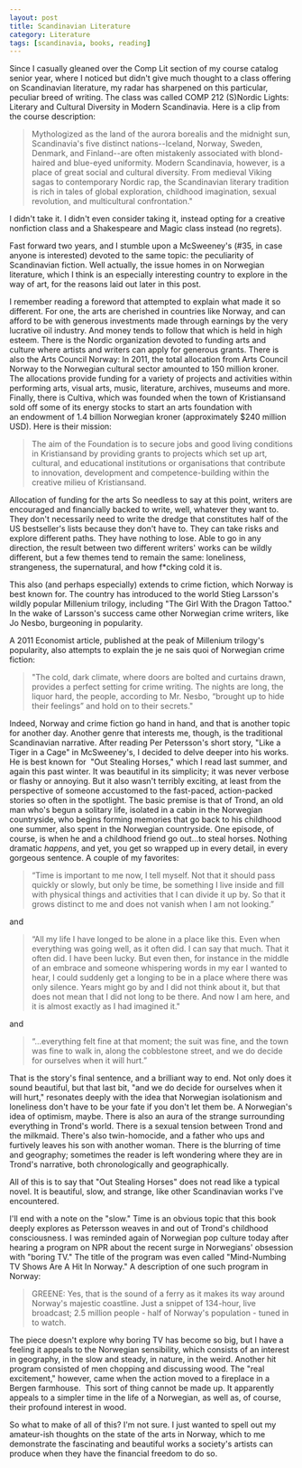 ```yaml
---
layout: post
title: Scandinavian Literature
category: Literature
tags: [scandinavia, books, reading]
---
```


Since I casually gleaned over the Comp Lit section of my course catalog senior year, where I noticed but didn't give much thought to a class offering on Scandinavian literature, my radar has sharpened on this particular, peculiar breed of writing. The class was called COMP 212 (S)Nordic Lights: Literary and Cultural Diversity in Modern Scandinavia. Here is a clip from the course description:

>Mythologized as the land of the aurora borealis and the midnight sun, Scandinavia's five distinct nations--Iceland, Norway, Sweden, Denmark, and Finland--are often mistakenly associated with blond-haired and blue-eyed uniformity. Modern Scandinavia, however, is a place of great social and cultural diversity. From medieval Viking sagas to contemporary Nordic rap, the Scandinavian literary tradition is rich in tales of global exploration, childhood imagination, sexual revolution, and multicultural confrontation."</p>

I didn't take it. I didn't even consider taking it, instead opting for a creative nonfiction class and a Shakespeare and Magic class instead (no regrets).

Fast forward two years, and I stumble upon a McSweeney's (#35, in case anyone is interested) devoted to the same topic: the peculiarity of Scandinavian fiction. Well actually, the issue homes in on Norwegian literature, which I think is an especially interesting country to explore in the way of art, for the reasons laid out later in this post.

I remember reading a foreword that attempted to explain what made it so different. For one, the arts are cherished in countries like Norway, and can afford to be with generous investments made through earnings by the very lucrative oil industry. And money tends to follow that which is held in high esteem. There is the Nordic organization devoted to funding arts and culture where artists and writers can apply for generous grants. There is also the Arts Council Norway: In 2011, the total allocation from Arts Council Norway to the Norwegian cultural sector amounted to 150 million kroner. The allocations provide funding for a variety of projects and activities within performing arts, visual arts, music, literature, archives, museums and more. Finally, there is Cultiva, which was founded when the town of Kristiansand sold off some of its energy stocks to start an arts foundation with an endowment of 1.4 billion Norwegian kroner (approximately $240 million USD). Here is their mission:
>The aim of the Foundation is to secure jobs and good living conditions in Kristiansand by providing grants to projects which set up art, cultural, and educational institutions or organisations that contribute to innovation, development and competence-building within the creative milieu of Kristiansand.

Allocation of funding for the arts
So needless to say at this point, writers are encouraged and financially backed to write, well, whatever they want to. They don't necessarily need to write the dredge that constitutes half of the US bestseller's lists because they don't have to. They can take risks and explore different paths. They have nothing to lose. Able to go in any direction, the result between two different writers' works can be wildly different, but a few themes tend to remain the same: loneliness, strangeness, the supernatural, and how f*cking cold it is.

This also (and perhaps especially) extends to crime fiction, which Norway is best known for. The country has introduced to the world Stieg Larsson's wildly popular Millenium trilogy, including "The Girl With the Dragon Tattoo." In the wake of Larsson's success came other Norwegian crime writers, like Jo Nesbo, burgeoning in popularity.

A 2011 Economist article, published at the peak of Millenium trilogy's popularity, also attempts to explain the je ne sais quoi of Norwegian crime fiction:
> "The cold, dark climate, where doors are bolted and curtains drawn, provides a perfect setting for crime writing. The nights are long, the liquor hard, the people, according to Mr. Nesbo, “brought up to hide their feelings” and hold on to their secrets."

Indeed, Norway and crime fiction go hand in hand, and that is another topic for another day. Another genre that interests me, though, is the traditional Scandinavian narrative. After reading Per Petersson's short story, "Like a Tiger in a Cage" in McSweeney's, I decided to delve deeper into his works. He is best known for  "Out Stealing Horses," which I read last summer, and again this past winter. It was beautiful in its simplicity; it was never verbose or flashy or annoying. But it also wasn't terribly exciting, at least from the perspective of someone accustomed to the fast-paced, action-packed stories so often in the spotlight. The basic premise is that of Trond, an old man who's begun a solitary life, isolated in a cabin in the Norwegian countryside, who begins forming memories that go back to his childhood one summer, also spent in the Norwegian countryside. One episode, of course, is when he and a childhood friend go out...to steal horses. Nothing dramatic <i>happens</i>, and yet, you get so wrapped up in every detail, in every gorgeous sentence. A couple of my favorites:
>“Time is important to me now, I tell myself. Not that it should pass quickly or slowly, but only be time, be something I live inside and fill with physical things and activities that I can divide it up by. So that it grows distinct to me and does not vanish when I am not looking.”

and

>“All my life I have longed to be alone in a place like this. Even when everything was going well, as it often did. I can say that much. That it often did. I have been lucky. But even then, for instance in the middle of an embrace and someone whispering words in my ear I wanted to hear, I could suddenly get a longing to be in a place where there was only silence. Years might go by and I did not think about it, but that does not mean that I did not long to be there. And now I am here, and it is almost exactly as I had imagined it."

and
>“...everything felt fine at that moment; the suit was fine, and the town was fine to walk in, along the cobblestone street, and we do decide for ourselves when it will hurt.”

That is the story's final sentence, and a brilliant way to end. Not only does it sound beautiful, but that last bit, "and we do decide for ourselves when it will hurt," resonates deeply with the idea that Norwegian isolationism and loneliness don't have to be your fate if you don't let them be. A Norwegian's idea of optimism, maybe. There is also an aura of the strange surrounding everything in Trond's world. There is a sexual tension between Trond and the milkmaid. There's also twin-homocide, and a father who ups and furtively leaves his son with another woman. There is the blurring of time and geography; sometimes the reader is left wondering where they are in Trond's narrative, both chronologically and geographically.

All of this is to say that "Out Stealing Horses" does not read like a typical novel. It is beautiful, slow, and strange, like other Scandinavian works I've encountered.

I'll end with a note on the "slow." Time is an obvious topic that this book deeply explores as Petersson weaves in and out of Trond's childhood consciousness. I was reminded again of Norwegian pop culture today after hearing a program on NPR about the recent surge in Norwegians' obsession with "boring TV." The title of the program was even called "Mind-Numbing TV Shows Are A Hit In Norway." A description of one such program in Norway:
> GREENE: Yes, that is the sound of a ferry as it makes its way around Norway's majestic coastline. Just a snippet of 134-hour, live broadcast; 2.5 million people - half of Norway's population - tuned in to watch.

The piece doesn't explore why boring TV has become so big, but I have a feeling it appeals to the Norwegian sensibility, which consists of an interest in geography, in the slow and steady, in nature, in the weird. Another hit program consisted of men chopping and discussing wood. The "real excitement," however, came when the action moved to a fireplace in a Bergen farmhouse.  This sort of thing cannot be made up. It apparently appeals to a simpler time in the life of a Norwegian, as well as, of course, their profound interest in wood.

So what to make of all of this? I'm not sure. I just wanted to spell out my amateur-ish thoughts on the state of the arts in Norway, which to me demonstrate the fascinating and beautiful works a society's artists can produce when they have the financial freedom to do so.